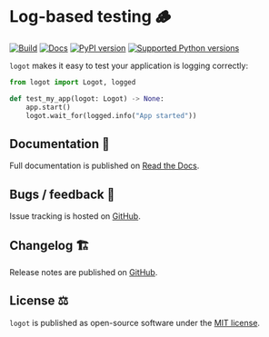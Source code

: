 # Log-based testing 🪵

[![Build](https://github.com/etianen/logot/actions/workflows/build.yml/badge.svg)](https://github.com/etianen/logot/actions/workflows/build.yml)
[![Docs](https://readthedocs.org/projects/logot/badge/)](https://logot.readthedocs.io)
[![PyPI version](https://img.shields.io/pypi/v/logot.svg)]()
[![Supported Python versions](https://img.shields.io/pypi/pyversions/logot.svg)](https://pypi.org/project/logot/)

`logot` makes it easy to test your application is logging correctly:

``` python
from logot import Logot, logged

def test_my_app(logot: Logot) -> None:
    app.start()
    logot.wait_for(logged.info("App started"))
```


## Documentation 📖

Full documentation is published on [Read the Docs](https://logot.readthedocs.io).


## Bugs / feedback 🐛

Issue tracking is hosted on [GitHub](https://github.com/etianen/logot/issues).


## Changelog 🏗️

Release notes are published on [GitHub](https://github.com/etianen/logot/releases).


## License ⚖️

``logot`` is published as open-source software under the [MIT license](https://github.com/etianen/logot/blob/main/LICENSE).
